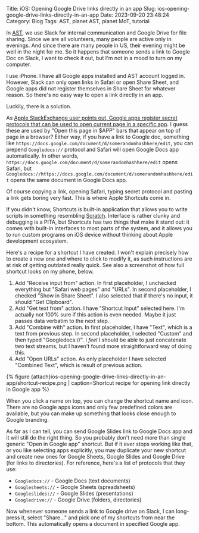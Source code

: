 Title: iOS: Opening Google Drive links directly in an app
Slug: ios-opening-google-drive-links-directly-in-an-app
Date: 2023-09-20 23:48:24
Category: Blog
Tags: AST, planet AST, planet MoT, tutorial

In [AST](https://associationforsoftwaretesting.org/), we use Slack for internal communication and Google Drive for file sharing.
Since we are all volunteers, many people are active only in evenings.
And since there are many people in US, their evening might be well in the night for me.
So it happens that someone sends a link to Google Doc on Slack, I want to check it out, but I'm not in a mood to turn on my computer.

I use iPhone.
I have all Google apps installed and AST account logged in.
However, Slack can only open links in Safari or open Share Sheet, and Google apps did not register themselves in Share Sheet for whatever reason.
So there's no easy way to open a link directly in an app.

Luckily, there is a solution.

As [Apple StackExchange user points out, Google apps register secret protocols that can be used to open current page in a specific app](https://apple.stackexchange.com/a/227149).
I guess these are used by "Open this page in $APP" bars that appear on top of page in a browser? <!-- $ -->
Either way, if you have a link to Google doc, something like `https://docs.google.com/document/d/somerandomhashhere/edit`, you can prepend `Googledocs://` protocol and Safari will open Google Docs app automatically.
In other words, `https://docs.google.com/document/d/somerandomhashhere/edit` opens Safari, but `Googledocs://https://docs.google.com/document/d/somerandomhashhere/edit` opens the same document in Google Docs app.

Of course copying a link, opening Safari, typing secret protocol and pasting a link gets boring very fast.
This is where Apple Shortcuts come in.

If you didn't know, Shortcuts is built-in application that allows you to write scripts in something resembling [Scratch](https://scratch.mit.edu/).
Interface is rather clunky and debugging is a PITA, but Shortcuts has two things that make it stand out: it comes with built-in interfaces to most parts of the system, and it allows you to run custom programs on iOS device without thinking about Apple development ecosystem.

Here's a recipe for a shortcut I have created.
I won't explain precisely how to create a new one and where to click to modify it, as such instructions are at risk of getting outdated really quick.
See also a screenshot of how full shortcut looks on my phone, below.

1. Add "Receive input from" action. In first placeholder, I unchecked everything but "Safari web pages" and "URLs". In second placeholder, I checked "Show in Share Sheet". I also selected that if there's no input, it should "Get Clipboard".
2. Add "Get text from" action. I have "Shortcut Input" selected here. I'm actually not 100% sure if this action is even needed. Maybe it just passes data verbatim to the next step.
3. Add "Combine with" action. In first placeholder, I have "Text", which is a text from previous step. In second placeholder, I selected "Custom" and then typed "Googledocs://". I _feel_ I should be able to just concatenate two text streams, but I haven't found more straightforward way of doing this.
4. Add "Open URLs" action. As only placeholder I have selected "Combined Text", which is result of previous action.

{% figure
    {attach}ios-opening-google-drive-links-directly-in-an-app/shortcut-recipe.png |
    caption=Shortcut recipe for opening link directly in Google app
%}

When you click a name on top, you can change the shortcut name and icon.
There are no Google apps icons and only few predefined colors are available, but you can make up something that looks close enough to Google branding.

As far as I can tell, you can send Google Slides link to Google Docs app and it will still do the right thing.
So you probably don't need more than single generic "Open in Google app" shortcut.
But if it ever stops working like that, or you like selecting apps explicitly, you may duplicate your new shortcut and create new ones for Google Sheets, Google Slides and Google Drive (for links to directories).
For reference, here's a list of protocols that they use:

* `Googledocs://` - Google Docs (text documents)
* `Googlesheets://` - Google Sheets (spreadsheets)
* `Googleslides://` - Google Slides (presentations)
* `Googledrive://` - Google Drive (folders, directories)

Now whenever someone sends a link to Google drive on Slack, I can long-press it, select "Share..." and pick one of my shortcuts from near the bottom.
This automatically opens a document in specified Google app.
